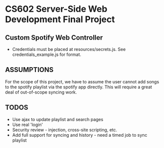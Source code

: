 # CS602 Server-Side Web Development Final Project
## Custom Spotify Web Controller

- Credentials must be placed at resources/secrets.js. See credentials_example.js for format.

## ASSUMPTIONS
For the scope of this project, we have to assume the user cannot add songs to the spotify playlist via the spotify app directly. This will require a great deal of out-of-scope syncing work.
## TODOS
- Use ajax to update playlist and search pages
- Use real 'login'
- Security review - injection, cross-site scripting, etc.
- Add full support for syncing and history - need a timed job to sync playlist
